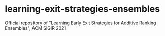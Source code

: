 # learning-exit-strategies-ensembles
Official repository of "Learning Early Exit Strategies for Additive Ranking Ensembles", ACM SIGIR 2021
